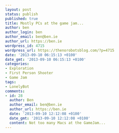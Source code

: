 ```yaml
---
layout: post
status: publish
published: true
title: Mostly PCs at the game jam...
author: ben
author_login: ben
author_email: ben@ben.ie
author_url: https://ben.ie
wordpress_id: 4715
wordpress_url: https://thenorobotsblog.com/?p=4715
date: '2013-09-10 06:15:13 +0100'
date_gmt: '2013-09-10 06:15:13 +0100'
categories:
- Exploration
- First Person Shooter
- Game Jam
tags:
- LonelyBot
comments:
- id: 28
  author: Ben
  author_email: ben@ben.ie
  author_url: https://ben.ie
  date: '2013-09-10 12:12:08 +0100'
  date_gmt: '2013-09-10 12:12:08 +0100'
  content: Not too many Macs at the GameJam...
---
```

<p>&nbsp;</p>
